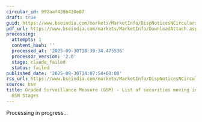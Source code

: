 ```yaml
---
circular_id: 992aaf439b430e07
draft: true
guid: https://www.bseindia.com/markets/MarketInfo/DispNoticesNCirculars.aspx?Noticeid={5FBF6AF7-4C8F-4E2A-899D-0B05B5A5E88B}&noticeno=20250930-76&dt=09/30/2025&icount=76&totcount=114&flag=0
pdf_url: https://www.bseindia.com/markets/MarketInfo/DownloadAttach.aspx?id=20250930-76&attachedId=05519640-53dd-4b57-b26d-eb7ed6ecfd8a
processing:
  attempts: 1
  content_hash: ''
  processed_at: '2025-09-30T18:39:34.475536'
  processor_version: '2.0'
  stage: claude_failed
  status: failed
published_date: '2025-09-30T14:07:54+00:00'
rss_url: https://www.bseindia.com/markets/MarketInfo/DispNoticesNCirculars.aspx?Noticeid={5FBF6AF7-4C8F-4E2A-899D-0B05B5A5E88B}&noticeno=20250930-76&dt=09/30/2025&icount=76&totcount=114&flag=0
source: bse
title: Graded Surveillance Measure (GSM) - List of securities moving into their respective
  GSM Stages
---
```


Processing in progress...